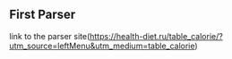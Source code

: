 ## First Parser
link to the parser site(https://health-diet.ru/table_calorie/?utm_source=leftMenu&utm_medium=table_calorie)

